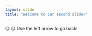 ```yaml
---
layout: slide
title: "Welcome to our second slide!"
---
```

:smirk: :smirk:
Use the left arrow to go back!
